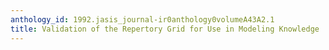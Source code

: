 ```yaml
---
anthology_id: 1992.jasis_journal-ir0anthology0volumeA43A2.1
title: Validation of the Repertory Grid for Use in Modeling Knowledge
---
```

